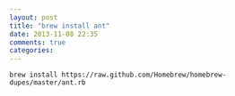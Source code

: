 ```yaml
---
layout: post
title: "brew install ant"
date: 2013-11-08 22:35
comments: true
categories: 
---
```

    brew install https://raw.github.com/Homebrew/homebrew-dupes/master/ant.rb